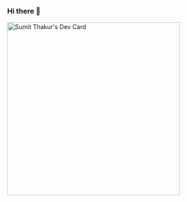 ### Hi there 👋

<!--
**Sumit-Thakur1/Sumit-Thakur1** is a ✨ _special_ ✨ repository because its `README.md` (this file) appears on your GitHub profile.

Here are some ideas to get you started:

- 🔭 I’m currently working on ...
- 🌱 I’m currently learning ...
- 👯 I’m looking to collaborate on ...
- 🤔 I’m looking for help with ...
- 💬 Ask me about ...
- 📫 How to reach me: ...
- 😄 Pronouns: ...
- ⚡ Fun fact: ...
--> <a href="https://app.daily.dev/DailyDevTips"><img src="https://https://github.com/Sumit-Thakur1/Sumit-Thakur1/a48b5e3343b8417082304b721804a1b5.png?r=ayp" width="400" alt="Sumit Thakur's Dev Card"/></a>
